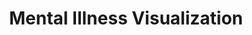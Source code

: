 ---
title: Mental Illness Visualization
thumbnail: preview-mental.png
alt_text: Mental Health Visualization
description: Mentally ill people are more likely to go to prison than a psych hospital. This data visualization project explains why.
goto:  assets/img/mental/mental-viz.jpg
---